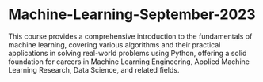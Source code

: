 # Machine-Learning-September-2023
This course provides a comprehensive introduction to the fundamentals of machine learning, covering various algorithms and their practical applications in solving real-world problems using Python, offering a solid foundation for careers in Machine Learning Engineering, Applied Machine Learning Research, Data Science, and related fields.
